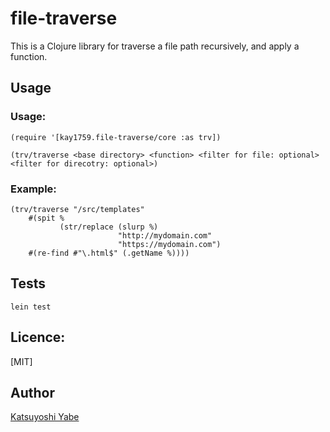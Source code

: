 # file-traverse

This is a Clojure library for traverse a file path recursively, and apply a function.

## Usage
### Usage:
```
(require '[kay1759.file-traverse/core :as trv])

(trv/traverse <base directory> <function> <filter for file: optional> <filter for direcotry: optional>)
```

### Example:
```
(trv/traverse "/src/templates"
    #(spit %
	       (str/replace (slurp %)
		                "http://mydomain.com"
						"https://mydomain.com")
    #(re-find #"\.html$" (.getName %))))
```

## Tests ##
```
lein test
```

## Licence:

[MIT]

## Author

[Katsuyoshi Yabe](https://github.com/kay1759)

